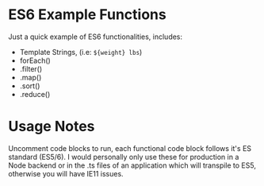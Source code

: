 # ES6 Example Functions

Just a quick example of ES6 functionalities, includes:

 - Template Strings, (i.e: `${weight} lbs`)
 - forEach()
 - .filter()
 - .map()
 - .sort()
 - .reduce()
 
 # Usage Notes
 
 Uncomment code blocks to run, each functional code block follows it's ES standard (ES5/6). I would personally only use these for production in a Node backend or in the .ts files of an application which will transpile to ES5, otherwise you will have IE11 issues.

